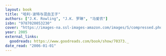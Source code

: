 ```yaml
---
layout: book
title: "哈利·波特与混血王子"
authors: ["J.K. Rowling", "J.K. 罗琳", "马爱农"]
isbn: "9787020053230"
cover: "https://images-na.ssl-images-amazon.com/images/S/compressed.photo.goodreads.com/books/1387747745i/70373.jpg"
year: 2005
external_links:
  goodreads: https://www.goodreads.com/book/show/70373._
date_read: "2006-01-01"
---
```

